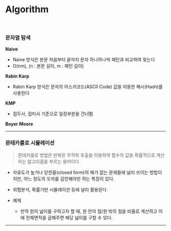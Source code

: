 # Algorithm

<br>

### 문자열 탐색

**Naive**

* Naive 방식은 본문 처음부터 끝까지 문자 하나하나씩 패턴과 비교하여 찾는다
* O(nm), (n : 본문 길이, m : 패턴 길이)

**Rabin Karp**

* Rabin Karp 방식은 문자의 아스키코드(ASCII Code) 값을 이용한 해시(Hash)를 사용한다

**KMP**

* 접두사, 접미사 기준으로 일정부분을 건너뜀

**Boyer Moore**

---

### 몬테카를로 시뮬레이션

> 몬테카를로 방법은 반복된 무작위 추출을 이용하여 함수의 값을 확률적으로 계산하는 알고리즘을 부르는 용어이다

* 자유도가 높거나 닫힌꼴(closed form)의 해가 없는 문제들에 널리 쓰이는 방법이지만, 어느 정도의 오차를 감안해야만 하는 특징이 있다.

* 위험분석, 확률기반 시뮬레이션 등에 널리 활용된다.
* 예제
  * 만약 원의 넓이를 구하고자 할 때, 원 안의 점/원 밖의 점을 비율로 계산하고 이에 전체면적을 곱해주면 해당 넓이를 구할 수 있다.

---

